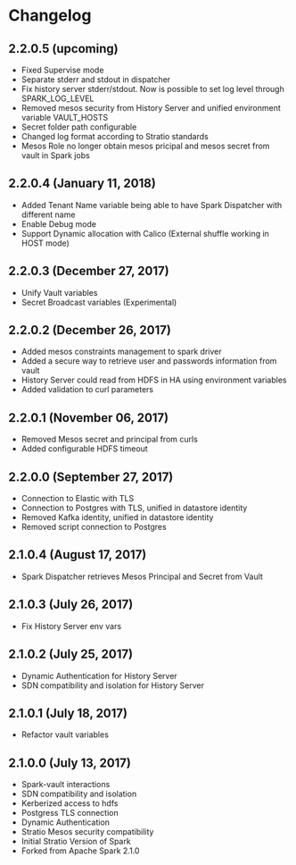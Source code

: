 # Changelog

## 2.2.0.5 (upcoming)

* Fixed Supervise mode
* Separate stderr and stdout in dispatcher
* Fix history server stderr/stdout. Now is possible to set log level through SPARK_LOG_LEVEL
* Removed mesos security from History Server and unified environment variable VAULT_HOSTS
* Secret folder path configurable
* Changed log format according to Stratio standards
* Mesos Role no longer obtain mesos pricipal and mesos secret from vault in Spark jobs

## 2.2.0.4 (January 11, 2018)

* Added Tenant Name variable being able to have Spark Dispatcher with different name
* Enable Debug mode
* Support Dynamic allocation with Calico (External shuffle working in HOST mode)

## 2.2.0.3 (December 27, 2017)

* Unify Vault variables
* Secret Broadcast variables (Experimental)

## 2.2.0.2 (December 26, 2017)

* Added mesos constraints management to spark driver
* Added a secure way to retrieve user and passwords information from vault
* History Server could read from HDFS in HA using environment variables
* Added validation to curl parameters


## 2.2.0.1 (November 06, 2017)

* Removed Mesos secret and principal from curls
* Added configurable HDFS timeout

## 2.2.0.0 (September 27, 2017)

* Connection to Elastic with TLS
* Connection to Postgres with TLS, unified in datastore identity
* Removed Kafka identity, unified in datastore identity
* Removed script connection to Postgres 

## 2.1.0.4 (August 17, 2017)

* Spark Dispatcher retrieves Mesos Principal and Secret from Vault

## 2.1.0.3 (July 26, 2017)

* Fix History Server env vars


## 2.1.0.2 (July 25, 2017)

* Dynamic Authentication for History Server
* SDN compatibility and isolation for History Server


## 2.1.0.1 (July 18, 2017)

* Refactor vault variables


## 2.1.0.0 (July 13, 2017)

* Spark-vault interactions
* SDN compatibility and isolation
* Kerberized access to hdfs
* Postgress TLS connection
* Dynamic Authentication
* Stratio Mesos security compatibility
* Initial Stratio Version of Spark
* Forked from Apache Spark 2.1.0
